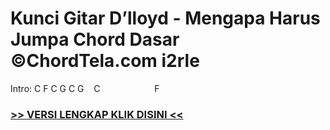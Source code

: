 
 # Kunci Gitar D’lloyd - Mengapa Harus Jumpa Chord Dasar ©ChordTela.com i2rle


Intro: C F C G C G    C                      F

###  <a href="https://shortlighzx.web.app?sq=Kunci Gitar D’lloyd - Mengapa Harus Jumpa Chord Dasar ©ChordTela.com"> >> VERSI LENGKAP KLIK DISINI << </a>
